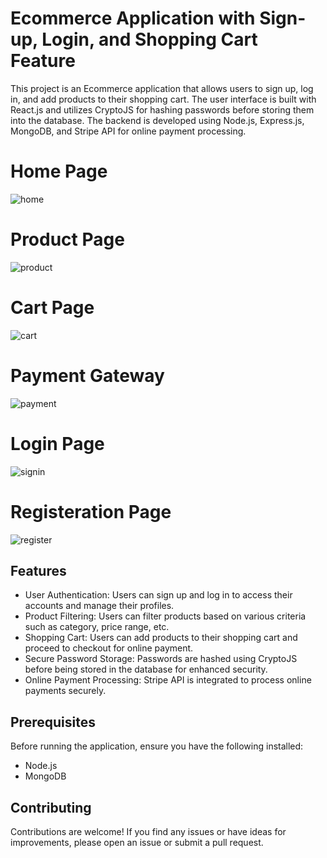 # Ecommerce Application with Sign-up, Login, and Shopping Cart Feature

This project is an Ecommerce application that allows users to sign up, log in, and add products to their shopping cart. 
The user interface is built with React.js and utilizes CryptoJS for hashing passwords before storing them into the database. 
The backend is developed using Node.js, Express.js, MongoDB, and Stripe API for online payment processing.

# Home Page
![home](https://github.com/Chakradhar2003/Ecommerce_Mern_App/assets/95245987/ee5f8cec-4300-49d7-a952-7aa69d9c2e6a)

# Product Page
![product](https://github.com/Chakradhar2003/Ecommerce_Mern_App/assets/95245987/a5a181ec-9dc4-4f5a-8b62-caa24e634d90)

# Cart Page
![cart](https://github.com/Chakradhar2003/Ecommerce_Mern_App/assets/95245987/fe376db8-a3a1-4ff7-97c9-5d71b8f2d6d8)

# Payment Gateway
![payment](https://github.com/Chakradhar2003/Ecommerce_Mern_App/assets/95245987/15996a01-8dd9-447c-969e-bf0016f5c8a2)

# Login Page
![signin](https://github.com/Chakradhar2003/Ecommerce_Mern_App/assets/95245987/ab0c4cef-0ae5-4250-bb9b-d9ca9ca24e1a)

# Registeration Page
![register](https://github.com/Chakradhar2003/Ecommerce_Mern_App/assets/95245987/f317c3bb-f7ca-45a1-8b25-89778af8af16)



## Features

- User Authentication: Users can sign up and log in to access their accounts and manage their profiles.
- Product Filtering: Users can filter products based on various criteria such as category, price range, etc.
- Shopping Cart: Users can add products to their shopping cart and proceed to checkout for online payment.
- Secure Password Storage: Passwords are hashed using CryptoJS before being stored in the database for enhanced security.
- Online Payment Processing: Stripe API is integrated to process online payments securely.

## Prerequisites

Before running the application, ensure you have the following installed:

- Node.js
- MongoDB

## Contributing

Contributions are welcome! If you find any issues or have ideas for improvements, please open an issue or submit a pull request.

